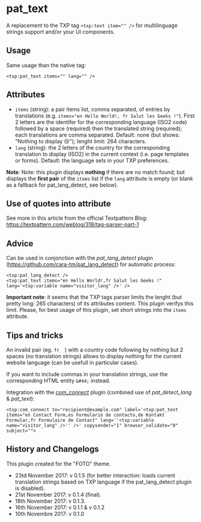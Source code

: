 # pat_text

A replacement to the TXP tag `<txp:text item="" />` for multilinguage strings support and/or your UI components.

## Usage

Same usage than the native tag:

    <txp:pat_text items="" lang="" />
    
## Attributes

* `items` (string): a pair items list, comma separated, of entries by translations (e.g. `items="en Hello World!, fr Salut les Geeks !"`). First 2 letters are the identifer for the corresponding language (ISO2 code) followed by a space (required) then the translated string (required); each translations are comma separated. Default: none (but shows: "Nothing to display 😢"); lenght limit: 264 characters.
* `lang` (string): the 2 letters of the country for the corresponding translation to display (ISO2) in the current context (i.e. page templates or forms). Default: the language sets in your TXP preferences.

**Note**: Note: this plugin displays **nothing** if there are no match found; but displays the **first pair** of the `items` list if the `lang` attribute is empty (or blank as a fallback for pat_lang_detect, see below).

## Use of quotes into attribute

See more in this article from the official Textpattern Blog: https://textpattern.com/weblog/318/tag-parser-part-1

## Advice

Can be used in conjonction with the *pat_lang_detect* plugin (https://github.com/cara-tm/pat_lang_detect) for automatic process:

    <txp:pat_lang_detect />
    <txp:pat_text items="en Hello World!,fr Salut les Geeks !" lang='<txp:variable name="visitor_lang" />' />

**Important note**: it seems that the TXP tags parser limits the lenght (but pretty long: 265 characters) of its attributes content. This plugin verifys this limit. Please, for best usage of this plugin, set short strings into the `items` attribute.

## Tips and tricks

An invalid pair (eg. `fr  `) with a country code following by nothing but 2 spaces (no translation strings) allows to display nothing for the current website language (can be usefull in particular cases).

If you want to include commas in your translation strings, use the corresponding HTML entity `&#44;` instead.

Integration with the [*com_connect*](https://forum.textpattern.io/viewtopic.php?id=47913) plugin (combined use of *pat_detect_lang* & *pat_text*):

    <txp:com_connect to="recipient@example.com" label='<txp:pat_text items="en Contact Form,es Formulario de contacto,de Kontakt Formular,fr Formulaire de Contact" lang=''<txp:variable name="visitor_lang" />'' />' copysender="1" browser_validate="0" subject="">

## History and Changelogs

This plugin created for the "FOTO" theme.

* 23td November 2017: v 0.1.5 (for better interaction: loads current translation strings based on TXP language if the pat_lang_detect plugin is disabled).
* 21st November 2017: v 0.1.4 (final).
* 18th November 2017: v 0.1.3.
* 16th November 2017: v 0.1.1 & v 0.1.2
* 10th Novembre 2017: v 0.1.0
